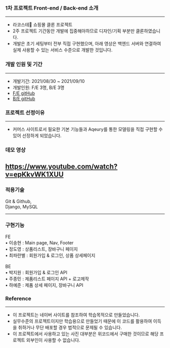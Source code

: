 ### 1차 프로젝트 Front-end / Back-end 소개

---

- 라코스테🐊 쇼핑몰 클론 프로젝트
- 2주 프로젝트 기간동안 개발에 집중해야하므로 디자인/기획 부분만 클론하였습니다.
- 개발은 초기 세팅부터 전부 직접 구현했으며, 아래 영상은 백엔드 서버와 연결하여 실제 사용할 수 있는 서비스 수준으로 개발한 것입니다.

### 개발 인원 및 기간

---

- 개발기간: 2021/08/30 ~ 2021/09/10
- 개발인원: F/E 3명, B/E 3명
- <a href="https://github.com/wecode-bootcamp-korea/24-1st-LaFesta-frontend">F/E gitHub</a>
- <a href="https://github.com/wecode-bootcamp-korea/24-1st-LaFesta-backend">B/E gitHub</a>

### 프로젝트 선정이유

---

- 커머스 사이트로서 필요한 기본 기능들과 Aqeury를 통한 모델링을 직접 구현할 수 있어 선정하게 되었습니다. 
### 데모 영상
https://www.youtube.com/watch?v=epKkvWK1XUU
---

### 적용기술

Git & Github, <br>
Django, MySQL


---

### 구현기능
FE<br>
• 이송현 :  Main page, Nav, Footer<br>
• 정도영 : 상품리스트, 장바구니 페이지 <br>
• 최파란별 : 회원가입 & 로그인, 상품 상세페이지 <br>
<br>
BE<br>
• 박지원 :  회원가입 & 로그인 API <br>
• 주종민 : 제품리스트 페이지 API + 로고제작 <br>
• 하예준 : 제품 상세 페이지, 장바구니 API <br>

### Reference

---

- 이 프로젝트는 네이버 사이트를 참조하여 학습목적으로 만들었습니다.
- 실무수준의 프로젝트이지만 학습용으로 만들었기 때문에 이 코드를 활용하여 이득을 취하거나 무단 배포할 경우 법적으로 문제될 수 있습니다.
- 이 프로젝트에서 사용하고 있는 사진 대부분은 위코드에서 구매한 것이므로 해당 프로젝트 외부인이 사용할 수 없습니다.
